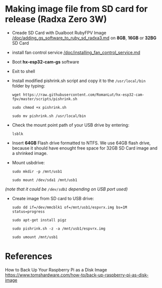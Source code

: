 
# Making image file from SD card for release (Radxa Zero 3W)
- Creade SD Card with Dualboot RubyFPV Image [/doc/adding_gs_software_to_ruby_sd_radxa3.md](/doc/adding_gs_software_to_ruby_sd_radxa3.md) on **8GB**, **16GB** or **32BG** SD Card

- install fan control service [/doc/installing_fan_control_service.md ](/doc/installing_fan_control_service.md)

- Boot **hx-esp32-cam-gs** software

- Exit to shell

- Install modified pishrink.sh script and copy it to the ```/usr/local/bin``` folder by typing: 

  ```wget https://raw.githubusercontent.com/RomanLut/hx-esp32-cam-fpv/master/scripts/pishrink.sh```

  ```sudo chmod +x pishrink.sh```

  ```sudo mv pishrink.sh /usr/local/bin```

- Check the mount point path of your USB drive by entering:

  ```lsblk```

- Insert **64GB** Flash drive formatted to NTFS. We use 64GB flash drive, because it should have enought free space for 32GB SD Card image and a shrinked image.

- Mount usbdrive:

  ```sudo mkdir -p /mnt/usb1```

  ```sudo mount /dev/sda1 /mnt/usb1``` 

_(note that it could be ```/dev/sdb1``` depending on USB port used)_

- Create image from SD card to USB drive:

  ```sudo dd if=/dev/mmcblk1 of=/mnt/usb1/espvrx.img bs=1M status=progress```

  ```sudo apt-get install pigz```

  ```sudo pishrink.sh -z -a /mnt/usb1/espvrx.img```

  ```sudo umount /mnt/usb1```

# References

How to Back Up Your Raspberry Pi as a Disk Image https://www.tomshardware.com/how-to/back-up-raspberry-pi-as-disk-image
